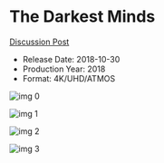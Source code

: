 # The Darkest Minds

[Discussion Post](https://www.avsforum.com/threads/bass-eq-for-filtered-movies.2995212/post-57018676)

* Release Date: 2018-10-30
* Production Year: 2018
* Format: 4K/UHD/ATMOS

![img 0](https://i.imgur.com/XGt9WFv.jpg)

![img 1](https://i.imgur.com/Fn5Lu1d.jpg)

![img 2](https://i.imgur.com/IWlr3ZO.jpg)

![img 3](https://i.imgur.com/YZzstye.jpg)

